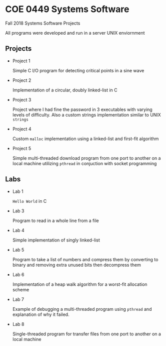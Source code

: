 # COE 0449 Systems Software
Fall 2018 Systems Software Projects

All programs were developed and run in a server UNIX enviornment

## Projects
- Project 1
  
    Simple C I/O program for detecting critical points in a sine wave 

- Project 2

    Implementation of a circular, doubly linked-list in C

- Project 3

    Project where I had fine the password in 3 executables with varying levels of difficulty.  Also a custom strings implementation similar to UNIX `strings`

- Project 4

    Custom `malloc` implementation using a linked-list and first-fit algorithm

- Project 5

    Simple multi-threaded download program from one port to another on a local machine utilizing `pthread` in conjuction with socket programming

## Labs
- Lab 1

    `Hello World` in C

- Lab 3

    Program to read in a whole line from a file

- Lab 4

    Simple implementation of singly linked-list

- Lab 5

    Program to take a list of numbers and compress them by converting to binary and removing extra unused bits then decompress them

- Lab 6

    Implementation of a heap walk algorithm for a worst-fit allocation scheme

- Lab 7

    Example of debugging a multi-threaded program using `pthread` and explanation of why it failed.

- Lab 8

    Single-threaded program for transfer files from one port to another on a local machine

